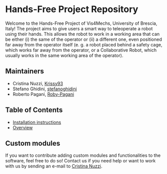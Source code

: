 # Hands-Free Project Repository
Welcome to the Hands-Free Project of Vis4Mechs, University of Brescia, Italy!
The project aims to give users a smart way to teleoperate a robot using their hands. This allows the robot to work in a working area that can be either (i) the same of the operator or (ii) a different one, even positioned far away from the operator itself (e. g. a robot placed behind a safety cage, which works far away from the operator, or a Collaborative Robot, which usually works in the same working area of the operator).

## Maintainers
- Cristina Nuzzi, [Krissy93](https://github.com/Krissy93)
- Stefano Ghidini, [stefanoghidini](https://github.com/stefanoghidini)
- Roberto Pagani, [Roby-Pagani](https://github.com/Roby-Pagani)

## Table of Contents
- [Installation instructions](https://github.com/Krissy93/hands-free-project/blob/master/docs/Installation.md)
- [Overview](https://github.com/Krissy93/hands-free-project/blob/master/docs/Overview.md)

## Custom modules
If you want to contribute adding custom modules and functionalities to the software, feel free to do so! Contact us if you need help or want to work with us by sending an e-mail to [Cristina Nuzzi](mailto:c.nuzzi@unibs.it).
